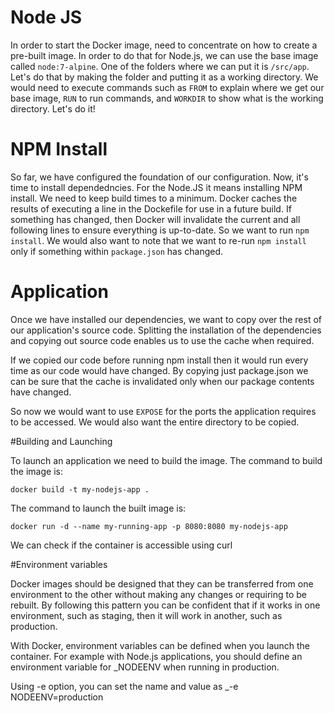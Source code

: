 # Node JS
In order to start the Docker image, need to concentrate on how to create a pre-built image. In order to do that for Node.js, we can use the base image called <code>node:7-alpine</code>. 
One of the folders where we can put it is <code>/src/app</code>. Let's do that by making the folder and putting it as a working directory. 
We would need to execute commands such as <code>FROM</code> to explain where we get our base image, <code>RUN</code> to run commands, and <code>WORKDIR</code> to show what is the working directory. Let's do it!


# NPM Install
So far, we have configured the foundation of our configuration. Now, it's time to install dependedncies. For the Node.JS it means installing
NPM install. We need to keep build times to a minimum. Docker caches the results of executing a line in the Dockefile for use in a future build.
If something has changed, then Docker will invalidate the current and all following lines to ensure everything is up-to-date. So we want to run <code>npm install</code>. We would also want to note that we want to re-run <code>npm install</code> only if something within <code>package.json</code> has changed.
                                                                                                                                                                                                              

# Application
Once we have installed our dependencies, we want to copy over the rest of our application's source code.
Splitting the installation of the dependencies and copying out source code enables us to use the cache when required.

If we copied our code before running npm install then it would run every time as our code would have changed.
By copying just package.json we can be sure that the cache is invalidated only when our package contents have changed.

So now we would want to use <code>EXPOSE</code> for the ports the application requires to be accessed. We would also want the entire directory to
be copied.


#Building and Launching

To launch an application we need to build the image. The command to build the image is:

```
docker build -t my-nodejs-app . 
```

The command to launch the built image is:

```
docker run -d --name my-running-app -p 8080:8080 my-nodejs-app 
```

We can check if the container is accessible using curl

#Environment variables

Docker images should be designed that they can be transferred from one environment to the other without making any changes or requiring to be rebuilt. By following this pattern you can be confident that 
if it works in one environment, such as staging, then it will work in another, such as production.

With Docker, environment variables can be defined when you launch the container. For example with Node.js applications, you should define an environment variable for _NODEENV when running in production.

Using -e option, you can set the name and value as _-e NODEENV=production







                                                                                                                       
